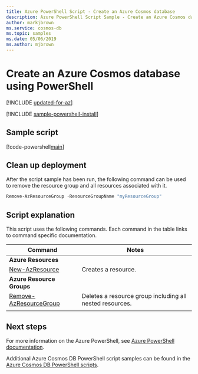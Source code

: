 ```yaml
---
title: Azure PowerShell Script - Create an Azure Cosmos database
description: Azure PowerShell Script Sample - Create an Azure Cosmos database
author: markjbrown
ms.service: cosmos-db
ms.topic: samples
ms.date: 05/06/2019
ms.author: mjbrown
---
```


# Create an Azure Cosmos database using PowerShell

[!INCLUDE [updated-for-az](../../../../../includes/updated-for-az.md)]

[!INCLUDE [sample-powershell-install](../../../../../includes/sample-powershell-install-no-ssh.md)]

## Sample script

[!code-powershell[main](../../../../../powershell_scripts/cosmosdb/sql/ps-database-create.ps1 "Create an Azure Cosmos database")]

## Clean up deployment

After the script sample has been run, the following command can be used to remove the resource group and all resources associated with it.

```powershell
Remove-AzResourceGroup -ResourceGroupName "myResourceGroup"
```

## Script explanation

This script uses the following commands. Each command in the table links to command specific documentation.

| Command | Notes |
|---|---|
|**Azure Resources**| |
| [New-AzResource](https://docs.microsoft.com/powershell/module/az.resources/new-azresource) | Creates a resource. |
|**Azure Resource Groups**| |
| [Remove-AzResourceGroup](https://docs.microsoft.com/powershell/module/az.resources/remove-azresourcegroup) | Deletes a resource group including all nested resources. |
|||

## Next steps

For more information on the Azure PowerShell, see [Azure PowerShell documentation](https://docs.microsoft.com/powershell/).

Additional Azure Cosmos DB PowerShell script samples can be found in the [Azure Cosmos DB PowerShell scripts](../../../powershell-samples.md).
